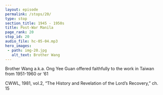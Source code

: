 ```yaml
---
layout: episode
permalink: /stops/20/
type: stop
section_title: 1945 - 1950s
title: Post-War Manila
page_rank: 20
stop_id: 20
audio_file: hc-05-04.mp3
hero_images:
 - path: img-20.jpg
   alt_text: Brother Wang
---
```


Brother Wang a.k.a. Ong Yee Guan 
offered faithfully to the work in Taiwan from 1951-1960 or ‘61

CWWL, 1981, vol.2, “The History and Revelation of the Lord’s Recovery,” ch. 15

<!---
王貽源
忠信奉獻扶持臺灣的工作
歷史與啟示，第十五篇
-->

<!--- TRANSCRIPT
Before we continue sharing how Brother Witness Lee helped the church in Manila, let's insert a short story about a brother named Wang, whom Brother Lee met on this trip. This brother had a significant impact on the work in Taiwan during its early stages.

While in Manila a few days before his return to Taiwan, Brother Lee was informed by Brother Huang Ho Seng that a certain Brother Wang wished to speak with him in private. At that time, Brother Wang had a very large business in the Philippines. He came alone to see Brother Lee and said, “Brother Lee, I have a burden for the work you are doing in Taiwan. Please tell me the amount of funds necessary for the entire work of the Lord in Taiwan when you return this time. Also, let me know the funds needed for the work in Taiwan every year, and I will offer the entire amount.”

Brother Lee replied, “Brother Wang, I would like to let you know that we have learned to serve the Lord since our youth, and one thing we learned is to never tell others about our needs and never ask for donations.”

Brother Wang responded, “Brother Lee, I absolutely know this principle. But you must know that you did not come to talk to me; neither have you asked for a donation; it is I who am entreating you. You are for the Lord, and I am also for the Lord. I came to entreat you; you must tell me.” 

Under such a circumstance, Brother Lee sensed that this was of the Lord, so he disclosed the amount. Brother Wang proved to be truly faithful. From 1951 to 1960 or 1961, he faithfully fulfilled his commitment each year.

Due to the financial provisions from Brother Wang, the original small meeting hall in Taipei was demolished and replaced with a larger one. Additionally, the funds were used to purchase land for halls two, three, and four, as well as a twenty-eight thousand square-foot plot for the Kaohsiung meeting hall. This support also enabled Brother Lee to initiate the publication of The Ministry of the Word in 1951 and to hold the first training in Taipei in 1952, which produced 80 to 100 full-time serving ones. The Lord’s work in Taiwan experienced significant growth and progress during this period.

One time, Brother Wang fellowshipped with Brother Lee, saying, “Brother Lee, I can tell you that sometimes I had to borrow the money to offer to the Lord because I did not have it.” Upon hearing this, Brother Lee was deeply moved, almost to tears. He would never forget the brothers and sisters of this family and earnestly prayed for the Lord’s abundant blessings upon them. Brother Wang is the older sibling of Betty Ong, one of the two sisters appointed by Brother Lee as a deaconess in 1951.
-->